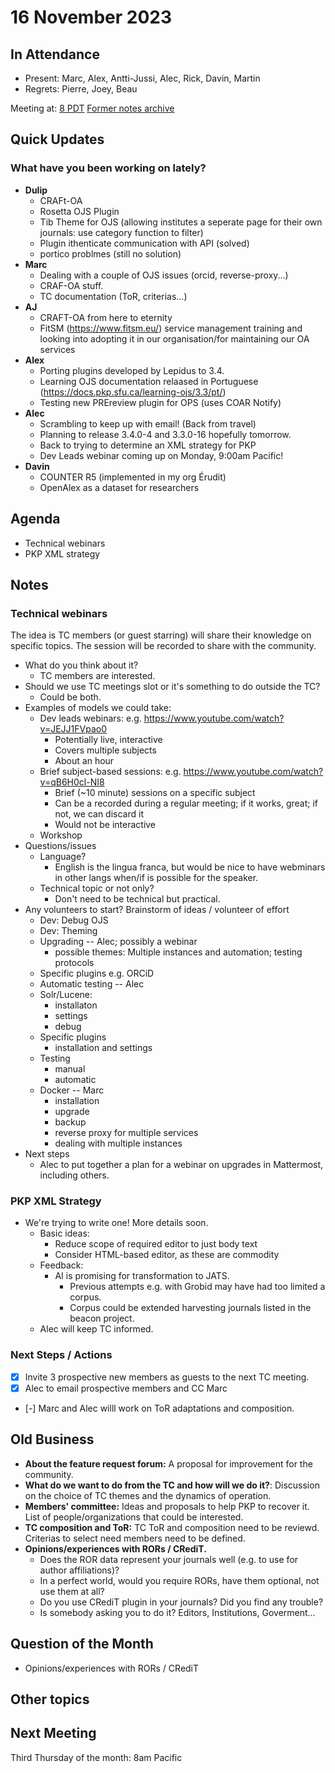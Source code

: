 # 16 November 2023 

In Attendance
-------------

- Present: Marc, Alex, Antti-Jussi, Alec, Rick, Davin, Martin
- Regrets: Pierre, Joey, Beau

Meeting at: [8 PDT](https://www.timeanddate.com/worldclock/converter.html?iso=20231116T160000&p1=tz_pt&p2=256&p3=80&p4=3705&p5=418&p6=tz_adt&p7=31&p8=37&p9=101)
[Former notes archive](https://github.com/pkp/technical-committee/tree/main/meeting-minutes)


Quick Updates
-------------

### What have you been working on lately?
- **Dulip**
    - CRAFt-OA
    - Rosetta OJS Plugin
    - Tib Theme for OJS  (allowing institutes a seperate page for their own journals: use category function to filter)
    - Plugin ithenticate communication with API (solved)
    - portico problmes (still no solution)
- **Marc**
    - Dealing with a couple of OJS issues (orcid, reverse-proxy...)
    - CRAF-OA stuff.
    - TC documentation (ToR, criterias...)
- **AJ**
    - CRAFT-OA from here to eternity
    - FitSM (https://www.fitsm.eu/) service management training and looking into adopting it in our organisation/for maintaining our OA services
- **Alex**
    - Porting plugins developed by Lepidus to 3.4.
    - Learning OJS documentation relaased in Portuguese (https://docs.pkp.sfu.ca/learning-ojs/3.3/pt/)
    - Testing new PREreview plugin for OPS (uses COAR Notify)
- **Alec**
    - Scrambling to keep up with email! (Back from travel)
    - Planning to release 3.4.0-4 and 3.3.0-16 hopefully tomorrow.
    - Back to trying to determine an XML strategy for PKP
    - Dev Leads webinar coming up on Monday, 9:00am Pacific!
- **Davin**
    - COUNTER R5 (implemented in my org Érudit)
    - OpenAlex as a dataset for researchers


Agenda
------

- Technical webinars
- PKP XML strategy

## Notes

### Technical webinars 

The idea is TC members (or guest starring) will share their knowledge on specific topics.
The session will be recorded to share with the community.

- What do you think about it?
    - TC members are interested.
- Should we use TC meetings slot or it's something to do outside the TC?
    - Could be both.
- Examples of models we could take:
    - Dev leads webinars: e.g. https://www.youtube.com/watch?v=JEJJ1FVpao0
        - Potentially live, interactive
        - Covers multiple subjects
        - About an hour
    - Brief subject-based sessions: e.g. https://www.youtube.com/watch?v=qB6H0cl-NI8
        - Brief (~10 minute) sessions on a specific subject
        - Can be a recorded during a regular meeting; if it works, great; if not, we can discard it
        - Would not be interactive
    - Workshop
- Questions/issues
    - Language?
        - English is the lingua franca, but would be nice to have webminars in other langs when/if is possible for the speaker.
    - Technical topic or not only?
        - Don't need to be technical but practical.
- Any volunteers to start? Brainstorm of ideas / volunteer of effort
    - Dev: Debug OJS
    - Dev: Theming
    - Upgrading -- Alec; possibly a webinar
        - possible themes: Multiple instances and automation; testing protocols
    - Specific plugins e.g. ORCiD
    - Automatic testing -- Alec
    - Solr/Lucene:
        - installaton 
        - settings 
        - debug
    - Specific plugins
        - installation and settings
    - Testing
        - manual
        - automatic
    - Docker -- Marc
        - installation
        - upgrade
        - backup
        - reverse proxy for multiple services
        - dealing with multiple instances
- Next steps
    - Alec to put together a plan for a webinar on upgrades in Mattermost, including others.

### PKP XML Strategy

- We're trying to write one! More details soon.
    - Basic ideas:
        - Reduce scope of required editor to just body text
        - Consider HTML-based editor, as these are commodity
    - Feedback:
        - AI is promising for transformation to JATS.
            - Previous attempts e.g. with Grobid may have had too limited a corpus.
            - Corpus could be extended harvesting journals listed in the beacon project.
    - Alec will keep TC informed.


### Next Steps / Actions

- [x] Invite 3 prospective new members as guests to the next TC meeting.
- [x] Alec to email prospective members and CC Marc
- [-] Marc and Alec willl work on ToR adaptations and composition.


Old Business
------------

- **About the feature request forum:** A proposal for improvement for the community.
- **What do we want to do from the TC and how will we do it?**: Discussion on the choice of TC themes and the dynamics of operation.
- **Members' committee:** Ideas and proposals to help PKP to recover it. List of people/organizations that could be interested.
- **TC composition and ToR:** TC ToR and composition need to be reviewd. Criterias to select need members need to be defined.
- **Opinions/experiences with RORs / CRediT.**
    - Does the ROR data represent your journals well (e.g. to use for author affiliations)? 
    - In a perfect world, would you require RORs, have them optional, not use them at all?
    - Do you use CRediT plugin in your journals? Did you find any trouble?
    - Is somebody asking you to do it? Editors, Institutions, Goverment...



Question of the Month
---------------------

- Opinions/experiences with RORs / CRediT

Other topics
------------


Next Meeting
------------

Third Thursday of the month: 8am Pacific
